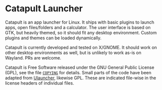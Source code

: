 Catapult Launcher
=================

Catapult is an app launcher for Linux. It ships with basic plugins to
launch apps, open files/folders and a calculator. The user interface is
based on GTK, but heavily themed, so it should fit any desktop
environment. Custom plugins and themes can be loaded dynamically.

Catapult is currently developed and tested on X/GNOME. It should work on
other desktop environments as well, but is unlikely to work as-is on
Wayland. PRs are welcome.

Catapult is Free Software released under the GNU General Public License
(GPL), see the file [`COPYING`](COPYING) for details. Small parts of the
code have been adapted from [Ulauncher][], likewise GPL. These are
indicated file-wise in the license headers of individual files.

[Ulauncher]: https://github.com/Ulauncher/Ulauncher
